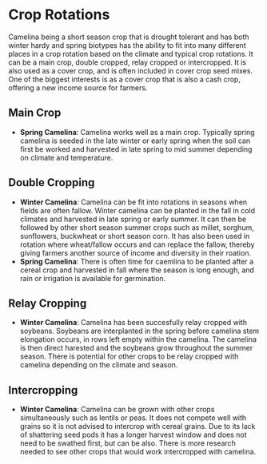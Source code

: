 # Crop Rotations
Camelina being a short season crop that is drought tolerant and has both winter hardy and spring biotypes has the ability to fit into many different places in a crop rotation based on the climate and typical crop rotations. It can be a main crop, double cropped, relay cropped or intercropped. It is also used as a cover crop, and is often included in cover crop seed mixes. One of the biggest interests is as a cover crop that is also a cash crop, offering a new income source for farmers.

## Main Crop
- **Spring Camelina**: Camelina works well as a main crop. Typically spring camelina is seeded in the late winter or early spring when the soil can first be worked and harvested in late spring to mid summer depending on climate and temperature. 

## Double Cropping

- **Winter Camelina**: Camelina can be fit into rotations in seasons when fields are often fallow. Winter camelina can be planted in the fall in cold climates and harvested in late spring or early summer. It can then be followed by other short season summer crops such as millet, sorghum, sunflowers, buckwheat or short season corn. It has also been used in rotation where wheat/fallow occurs and can replace the fallow, thereby giving farmers another source of income and diversity in their roation. 
- **Spring Camelina**: There is often time for caemlina to be planted after a cereal crop and harvested in fall where the season is long enough, and rain or irrigation is available for germination. 

## Relay Cropping

 - **Winter Camelina**: Camelina has been succesfully relay cropped with soybeans. Soybeans are interplanted in the spring before camelina stem elongation occurs, in rows left empty within the camelina. The camelina is then direct harested and the soybeans grow throughout the summer season. There is potential for other crops to be relay cropped with camelina depending on the climate and season.

## Intercropping

- **Winter Camelina**: Camelina can be grown with other crops simultaneously such as lentils or peas. It does not compete well with grains so it is not advised to intercrop with cereal grains. Due to its lack of shattering seed pods it has a longer harvest window and does not need to be swathed first, but can be also. There is more research needed to see other crops that would work intercropped with camelina.  